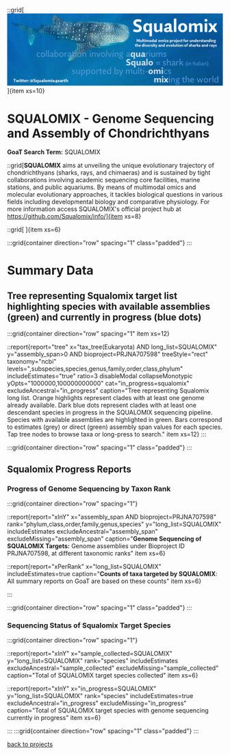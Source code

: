 

::grid[![GoaT](/static/images/Squalomix-logo5.jpeg)]{item xs=10}

# SQUALOMIX - Genome Sequencing and Assembly of Chondrichthyans
**GoaT Search Term:** SQUALOMIX


::grid[**SQUALOMIX** aims at unveiling the unique evolutionary trajectory of chondrichthyans (sharks, rays, and chimaeras) and is sustained by tight collaborations involving academic sequencing core facilities, marine stations, and public aquariums. By means of multimodal omics and molecular evolutionary approaches, it tackles biological questions in various fields including developmental biology and comparative physiology. For more information access SQUALOMIX's official project hub at https://github.com/Squalomix/info/]{item xs=8}

::grid[ ]{item xs=6}


:::grid{container direction="row" spacing="1" class="padded"}
:::

# Summary Data

## Tree representing Squalomix target list highlighting species with available assemblies (green) and currently in progress (blue dots)

:::grid{container direction="row" spacing="1" item xs=12}

::report{report="tree" x="tax_tree(Eukaryota) AND long_list=SQUALOMIX" y="assembly_span>0 AND bioproject=PRJNA707598" treeStyle="rect" taxonomy="ncbi" levels=",subspecies,species,genus,family,order,class,phylum" includeEstimates="true" ratio=3 disableModal collapseMonotypic yOpts="1000000,100000000000" cat="in_progress=squalomix" excludeAncestral="in_progress" caption="Tree representing Squalomix long list. Orange highlights represent clades with at least one genome already available. Dark blue dots represent clades with at least one descendant species in progress in the SQUALOMIX sequencing pipeline. Species with available assemblies are highlighted in green. Bars correspond to estimates (grey) or direct (green) assembly span values for each species. Tap tree nodes to browse taxa or long-press to search." item xs=12}
:::


:::grid{container direction="row" spacing="1" class="padded"}
:::

## Squalomix Progress Reports
### Progress of Genome Sequencing by Taxon Rank
:::grid{container direction="row" spacing="1"}

::report{report="xInY" x="assembly_span AND bioproject=PRJNA707598" rank="phylum,class,order,family,genus,species" y="long_list=SQUALOMIX" includeEstimates excludeAncestral="assembly_span" excludeMissing="assembly_span" caption="**Genome Sequencing of SQUALOMIX Targets:** Genome assemblies under Bioproject ID PRJNA707598, at different taxonomic ranks" item xs=6}

::report{report="xPerRank" x="long_list=SQUALOMIX" includeEstimates=true caption="**Counts of taxa targeted by SQUALOMIX**: All summary reports on GoaT are based on these counts" item xs=6}

:::

:::grid{container direction="row" spacing="1" class="padded"}
:::

### Sequencing Status of Squalomix Target Species

:::grid{container direction="row" spacing="1"}

::report{report="xInY" x="sample_collected=SQUALOMIX" y="long_list=SQUALOMIX" rank="species" includeEstimates excludeAncestral="sample_collected" excludeMissing="sample_collected" caption="Total of SQUALOMIX target species collected" item xs=6}

::report{report="xInY" x="in_progress=SQUALOMIX" y="long_list=SQUALOMIX" rank="species" includeEstimates=true excludeAncestral="in_progress" excludeMissing="in_progress" caption="Total of SQUALOMIX  target species with genome sequencing currently in progress" item xs=6}

:::
:::grid{container direction="row" spacing="1" class="padded"}
:::



[back to projects](/projects)
